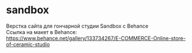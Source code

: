 # sandbox
Верстка сайта для гончарной студии Sandbox c Behance <br>
Ссылка на макет в Behance: https://www.behance.net/gallery/133734267/E-COMMERCE-Online-store-of-ceramic-studio
